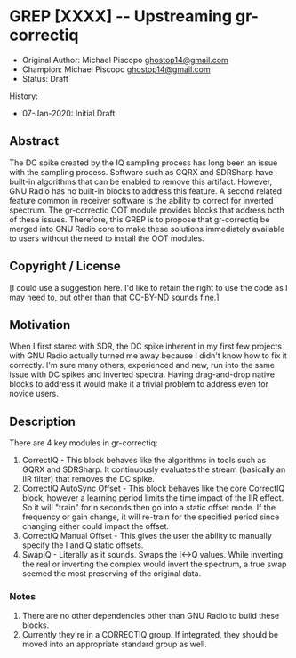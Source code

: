 # GREP [XXXX] -- Upstreaming gr-correctiq

- Original Author: Michael Piscopo <ghostop14@gmail.com>
- Champion: Michael Piscopo <ghostop14@gmail.com>
- Status: Draft

History:
- 07-Jan-2020: Initial Draft

## Abstract

The DC spike created by the IQ sampling process has long been an issue with the sampling 
process. Software such as GQRX and SDRSharp have built-in algorithms that can be enabled 
to remove this artifact.  However, GNU Radio has no built-in blocks to address 
this feature.  A second related feature common in receiver software is the ability 
to correct for inverted spectrum.  The gr-correctiq OOT module provides blocks that 
address both of these issues.  Therefore, this GREP is to propose that gr-correctiq 
be merged into GNU Radio core to make these solutions immediately available to users 
without the need to install the OOT modules.

## Copyright / License

[I could use a suggestion here.  I'd like to retain the right to use the code as I 
may need to, but other than that CC-BY-ND sounds fine.]

## Motivation

When I first stared with SDR, the DC spike inherent in my first few projects with 
GNU Radio actually turned me away because I didn't know how to fix it correctly. 
I'm sure many others, experienced and new, run into the same issue with DC spikes 
and inverted spectra.  Having drag-and-drop native blocks to address it would make it 
a trivial problem to address even for novice users.

## Description

There are 4 key modules in gr-correctiq:

1. CorrectIQ - This block behaves like the algorithms in tools such as GQRX and SDRSharp. 
It continuously evaluates the stream (basically an IIR filter) that removes the DC spike.
2. CorrectIQ AutoSync Offset - This block behaves like the core CorrectIQ block, however 
a learning period limits the time impact of the IIR effect.  So it will "train" for n 
seconds then go into a static offset mode.  If the frequency or gain change, it will 
re-train for the specified period since changing either could impact the offset.
3. CorrectIQ Manual Offset - This gives the user the ability to manually specify the I 
and Q static offsets.
4. SwapIQ - Literally as it sounds.  Swaps the I<->Q values.  While inverting the real 
or inverting the complex would invert the spectrum, a true swap seemed the most preserving 
of the original data.

### Notes

1. There are no other dependencies other than GNU Radio to build these blocks.
2. Currently they're in a CORRECTIQ group.  If integrated, they should be moved into an 
appropriate standard group as well.



